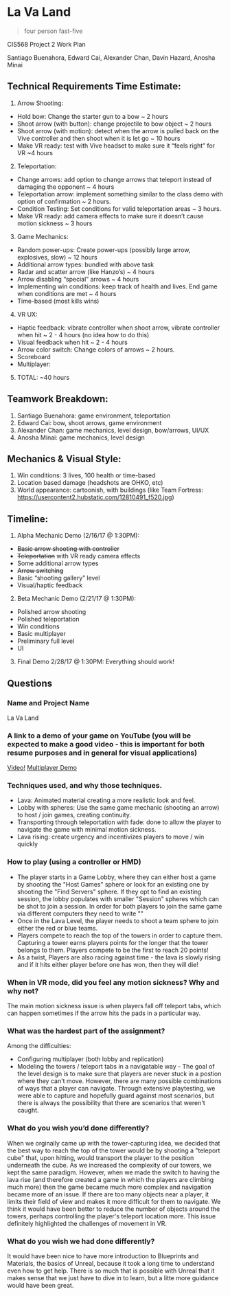 ﻿# La Va Land
> four person fast-five

CIS568 Project 2 Work Plan

Santiago Buenahora, Edward Cai, Alexander Chan, Davin Hazard, Anosha Minai

## Technical Requirements Time Estimate:

1. Arrow Shooting:
  * Hold bow: Change the starter gun to a bow ~ 2 hours
  * Shoot arrow (with button): change projectile to bow object ~ 2 hours
  * Shoot arrow (with motion): detect when the arrow is pulled back on the Vive controller and then shoot when it is let go ~ 10 hours
  * Make VR ready: test with Vive headset to make sure it “feels right” for VR ~4 hours
2. Teleportation:
  * Change arrows: add option to change arrows that teleport instead of damaging the opponent ~ 4 hours
  * Teleportation arrow: implement something similar to the class demo with option of confirmation ~ 2 hours.
  * Condition Testing: Set conditions for valid teleportation areas ~ 3 hours.
  * Make VR ready: add camera effects to make sure it doesn’t cause motion sickness ~ 3 hours
3. Game Mechanics:
  * Random power-ups: Create power-ups (possibly large arrow, explosives, slow) ~ 12 hours
  * Additional arrow types: bundled with above task
  * Radar and scatter arrow (like Hanzo’s) ~ 4 hours
  * Arrow disabling “special” arrows ~ 4 hours
  * Implementing win conditions: keep track of health and lives. End game when conditions are met ~ 4 hours
  * Time-based (most kills wins)
4. VR UX:
  * Haptic feedback: vibrate controller when shoot arrow, vibrate controller when hit ~ 2 - 4 hours (no idea how to do this)
  * Visual feedback when hit ~ 2 - 4 hours
  * Arrow color switch: Change colors of arrows ~ 2 hours.
  * Scoreboard
  * Multiplayer:
5. TOTAL: ~40 hours

## Teamwork Breakdown:

1. Santiago Buenahora: game environment, teleportation
2. Edward Cai: bow, shoot arrows, game environment
3. Alexander Chan: game mechanics, level design, bow/arrows, UI/UX
4. Anosha Minai: game mechanics, level design

## Mechanics & Visual Style:

1. Win conditions: 3 lives, 100 health or time-based
2. Location based damage (headshots are OHKO, etc)
3. World appearance: cartoonish, with buildings (like Team Fortress: https://usercontent2.hubstatic.com/12810491_f520.jpg)

## Timeline:

1. Alpha Mechanic Demo (2/16/17 @ 1:30PM):
 * ~~Basic arrow shooting with controller~~
 * ~~Teleportation~~ with VR ready camera effects
 * Some additional arrow types
 * ~~Arrow switching~~
 * Basic “shooting gallery” level
 * Visual/haptic feedback
2. Beta Mechanic Demo (2/21/17 @ 1:30PM):
 * Polished arrow shooting
 * Polished teleportation
 * Win conditions
 * Basic multiplayer
 * Preliminary full level
 * UI
3. Final Demo 2/28/17 @ 1:30PM: Everything should work!

## Questions

### Name and Project Name
La Va Land

### A link to a demo of your game on YouTube (you will be expected to make a good video - this is important for both resume purposes and in general for visual applications)
[Video!](https://youtu.be/4Ezl-UG5XNw)
[Multiplayer Demo](https://youtu.be/ih8ww9oYQ2o)

### Techniques used, and why those techniques.
- Lava: Animated material creating a more realistic look and feel.
- Lobby with spheres: Use the same game mechanic (shooting an arrow) to host / join games, creating continuity.
- Transporting through teleportation with fade: done to allow the player to navigate the game with minimal motion sickness.
- Lava rising: create urgency and incentivizes players to move / win quickly

### How to play (using a controller or HMD)
- The player starts in a Game Lobby, where they can either host a game by shooting the "Host Games" sphere or look for an existing one by shooting the "Find Servers" sphere. If they opt to find an existing session, the lobby populates with smaller "Session" spheres which can be shot to join a session. In order for both players to join the same game via different computers they need to write ""
- Once in the Lava Level, the player needs to shoot a team sphere to join either the red or blue teams.
- Players compete to reach the top of the towers in order to capture them. Capturing a tower earns players points for the longer that the tower belongs to them. Players compete to be the first to reach 20 points!
- As a twist, Players are also racing against time - the lava is slowly rising and if it hits either player before one has won, then they will die!

### When in VR mode, did you feel any motion sickness? Why and why not?
The main motion sickness issue is when players fall off teleport tabs, which can happen sometimes if the arrow hits the pads in a particular way. 

### What was the hardest part of the assignment?
Among the difficulties:
- Configuring multiplayer (both lobby and replication)
- Modeling the towers / teleport tabs in a navigatable way - The goal of the level design is to make sure that players are never stuck in a postion where they can't move. However, there are many possible combinations of ways that a player can navigate. Through extensive playtesting, we were able to capture and hopefully guard against most scenarios, but there is always the possibility that there are scenarios that weren't caught. 

### What do you wish you’d done differently?
When we orginally came up with the tower-capturing idea, we decided that the best way to reach the top of the tower would be by shooting a "teleport cube" that, upon hitting, would transport the player to the position underneath the cube. As we increased the complexity of our towers, we kept the same paradigm. However, when
we made the switch to having the lava rise (and therefore created a game in which the players are climbing much more) then the game became much more complex and navigation became more of an issue. If there are too many objects near a player, it limits their field of view and makes it more difficult for them to navigate. We think it 
would have been better to reduce the number of objects around the towers, perhaps controlling the player's teleport location more. This issue definitely highlighted the challenges of movement in VR.

### What do you wish we had done differently?
It would have been nice to have more introduction to Blueprints and Materials, the basics of Unreal, because it took a long time to understand even how to get help. There is so much that is possible with Unreal that it makes sense that we just have to dive in to learn, but a litte more guidance would have been great.
